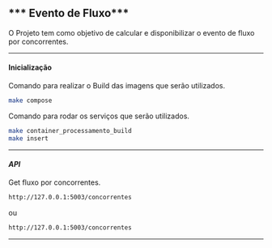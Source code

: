 ## *** Evento de Fluxo***
O Projeto tem como objetivo de calcular e disponibilizar o evento de fluxo por concorrentes.

----------


#### Inicialização
Comando para realizar o Build das imagens que serão utilizados.

```bash
make compose
```

Comando para rodar os serviços que serão utilizados.

```bash
make container_processamento_build
make insert
```
----------

####  ***API***

Get fluxo por concorrentes.

```bash
http://127.0.0.1:5003/concorrentes
```
ou
```bash
http://127.0.0.1:5003/concorrentes
```

----------
